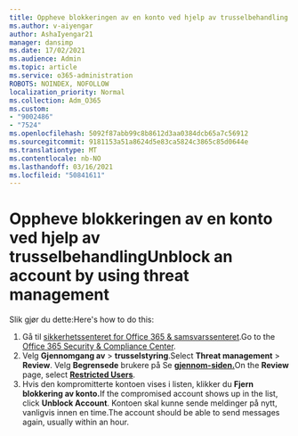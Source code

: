 ```yaml
---
title: Oppheve blokkeringen av en konto ved hjelp av trusselbehandling
ms.author: v-aiyengar
author: AshaIyengar21
manager: dansimp
ms.date: 17/02/2021
ms.audience: Admin
ms.topic: article
ms.service: o365-administration
ROBOTS: NOINDEX, NOFOLLOW
localization_priority: Normal
ms.collection: Adm_O365
ms.custom:
- "9002486"
- "7524"
ms.openlocfilehash: 5092f87abb99c8b8612d3aa0384dcb65a7c56912
ms.sourcegitcommit: 9181153a51a8624d5e83ca5824c3865c85d0644e
ms.translationtype: MT
ms.contentlocale: nb-NO
ms.lasthandoff: 03/16/2021
ms.locfileid: "50841611"
---
```

# <a name="unblock-an-account-by-using-threat-management"></a><span data-ttu-id="1051a-102">Oppheve blokkeringen av en konto ved hjelp av trusselbehandling</span><span class="sxs-lookup"><span data-stu-id="1051a-102">Unblock an account by using threat management</span></span>

<span data-ttu-id="1051a-103">Slik gjør du dette:</span><span class="sxs-lookup"><span data-stu-id="1051a-103">Here's how to do this:</span></span> 

1. <span data-ttu-id="1051a-104">Gå til [sikkerhetssenteret for Office 365 & samsvarssenteret](https://go.microsoft.com/fwlink/p/?linkid=2077143).</span><span class="sxs-lookup"><span data-stu-id="1051a-104">Go to the [Office 365 Security & Compliance Center](https://go.microsoft.com/fwlink/p/?linkid=2077143).</span></span>
1. <span data-ttu-id="1051a-105">Velg **Gjennomgang av**  >  **trusselstyring**.</span><span class="sxs-lookup"><span data-stu-id="1051a-105">Select **Threat management** > **Review**.</span></span> <span data-ttu-id="1051a-106">Velg **Begrensede** brukere på Se **[gjennom-siden.](https://go.microsoft.com/fwlink/?linkid=2103514)**</span><span class="sxs-lookup"><span data-stu-id="1051a-106">On the **Review** page, select **[Restricted Users](https://go.microsoft.com/fwlink/?linkid=2103514)**.</span></span>
1. <span data-ttu-id="1051a-107">Hvis den kompromitterte kontoen vises i listen, klikker du **Fjern blokkering av konto.**</span><span class="sxs-lookup"><span data-stu-id="1051a-107">If the compromised account shows up in the list, click **Unblock Account**.</span></span> <span data-ttu-id="1051a-108">Kontoen skal kunne sende meldinger på nytt, vanligvis innen en time.</span><span class="sxs-lookup"><span data-stu-id="1051a-108">The account should be able to send messages again, usually within an hour.</span></span>